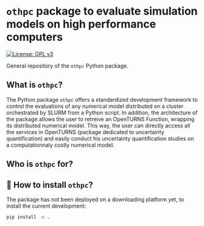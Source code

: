 # `othpc` package to evaluate simulation models on high performance computers

[![License: GPL v3](https://img.shields.io/badge/License-GPLv3-blue.svg)](https://www.gnu.org/licenses/gpl-3.0)

General repository of the `othpc` Python package.


## What is `othpc`?

The Python package `othpc` offers a standardized development framework to control the evaluations of any numerical model distributed on a cluster orchestrated by SLURM from a Python script. 
In addition, the architecture of the package allows the user to retreive an OpenTURNS Function, wrapping its distributed numerical model. 
This way, the user can directly access all the services in OpenTURNS (package dedicated to uncertainty quantification) and easily conduct his uncertainty quantification studies on a computationnaly costly numerical model. 


## Who is `othpc` for?



## :floppy_disk: How to install `othpc`?

The package has not been deployed on a downloading platform yet, to install the current development: 

```bash
pip install -e .
``` 